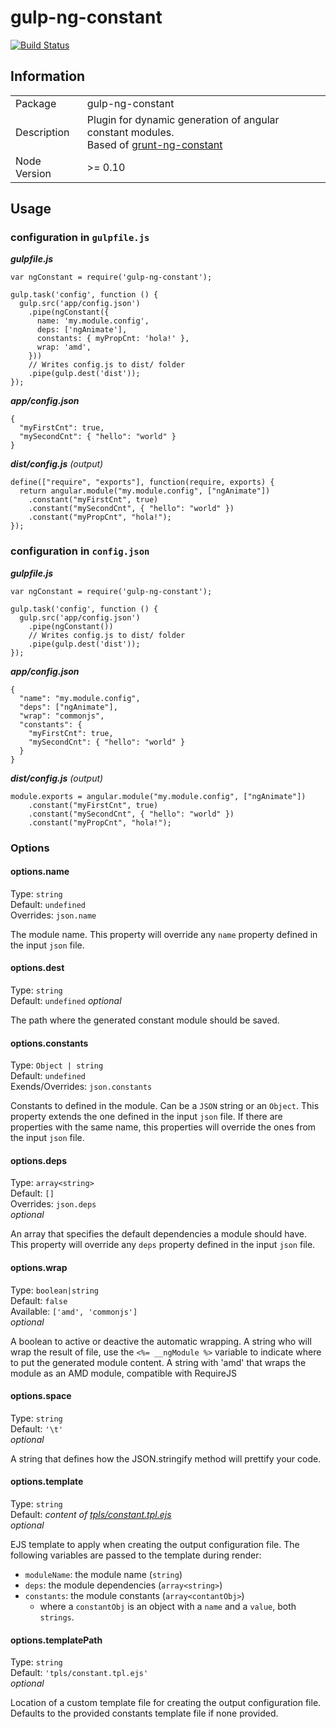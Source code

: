 gulp-ng-constant
================

[![Build Status](https://travis-ci.org/guzart/gulp-ng-constant.svg)](https://travis-ci.org/guzart/gulp-ng-constant)

## Information

<table>
<tr>
<td>Package</td><td>gulp-ng-constant</td>
</tr>
<tr>
<td>Description</td>
<td>Plugin for dynamic generation of angular constant modules.<br>
Based of <a href="https://github.com/werk85/grunt-ng-constant">grunt-ng-constant</a></td>
</tr>
<tr>
<td>Node Version</td>
<td>>= 0.10</td>
</tr>
</table>

## Usage

### configuration in `gulpfile.js`

_**gulpfile.js**_

    var ngConstant = require('gulp-ng-constant');

    gulp.task('config', function () {
      gulp.src('app/config.json')
        .pipe(ngConstant({
          name: 'my.module.config',
          deps: ['ngAnimate'],
          constants: { myPropCnt: 'hola!' },
          wrap: 'amd',
        }))
        // Writes config.js to dist/ folder
        .pipe(gulp.dest('dist'));
    });

_**app/config.json**_

    {
      "myFirstCnt": true,
      "mySecondCnt": { "hello": "world" }
    }

_**dist/config.js**_ _(output)_

    define(["require", "exports"], function(require, exports) {
      return angular.module("my.module.config", ["ngAnimate"])
        .constant("myFirstCnt", true)
        .constant("mySecondCnt", { "hello": "world" })
        .constant("myPropCnt", "hola!");
    });

### configuration in `config.json`

_**gulpfile.js**_

    var ngConstant = require('gulp-ng-constant');

    gulp.task('config', function () {
      gulp.src('app/config.json')
        .pipe(ngConstant())
        // Writes config.js to dist/ folder
        .pipe(gulp.dest('dist'));
    });


_**app/config.json**_

    {
      "name": "my.module.config",
      "deps": ["ngAnimate"],
      "wrap": "commonjs",
      "constants": {
        "myFirstCnt": true,
        "mySecondCnt": { "hello": "world" }
      }
    }

_**dist/config.js**_ _(output)_

    module.exports = angular.module("my.module.config", ["ngAnimate"])
        .constant("myFirstCnt", true)
        .constant("mySecondCnt", { "hello": "world" })
        .constant("myPropCnt", "hola!");

### Options

#### options.name

Type: `string`  
Default: `undefined`  
Overrides: `json.name`  

The module name.
This property will override any `name` property defined in the input `json` file.

#### options.dest

Type: `string`  
Default: `undefined`
_optional_

The path where the generated constant module should be saved.

#### options.constants

Type: `Object | string`  
Default: `undefined`  
Exends/Overrides: `json.constants`  

Constants to defined in the module.
Can be a `JSON` string or an `Object`.
This property extends the one defined in the input `json` file. If there are
properties with the same name, this properties will override the ones from the
input `json` file.

#### options.deps

Type: `array<string>`  
Default: `[]`  
Overrides: `json.deps`  
_optional_

An array that specifies the default dependencies a module should have.
This property will override any `deps` property defined in the input `json` file.

#### options.wrap

Type: `boolean|string`  
Default: `false`  
Available: `['amd', 'commonjs']`  
_optional_

A boolean to active or deactive the automatic wrapping.
A string who will wrap the result of file, use the
`<%= __ngModule %>` variable to indicate where to put the generated
module content.
A string with 'amd' that wraps the module as an AMD module,
compatible with RequireJS

#### options.space

Type: `string`  
Default: `'\t'`  
_optional_

A string that defines how the JSON.stringify method will prettify your code.

#### options.template

Type: `string`  
Default: _content of [tpls/constant.tpl.ejs](https://github.com/guzart/gulp-ng-constant/blob/master/tpls/constant.tpl.ejs)_  
_optional_

EJS template to apply when creating the output configuration file. The following variables
are passed to the template during render:

  * `moduleName`: the module name (`string`)
  * `deps`: the module dependencies (`array<string>`)
  * `constants`: the module constants (`array<contantObj>`)
    * where a `constantObj` is an object with a `name` and a `value`, both `strings`.

#### options.templatePath

Type: `string`  
Default: `'tpls/constant.tpl.ejs'`  
_optional_

Location of a custom template file for creating the output configuration file. Defaults to the provided constants template file if none provided.
